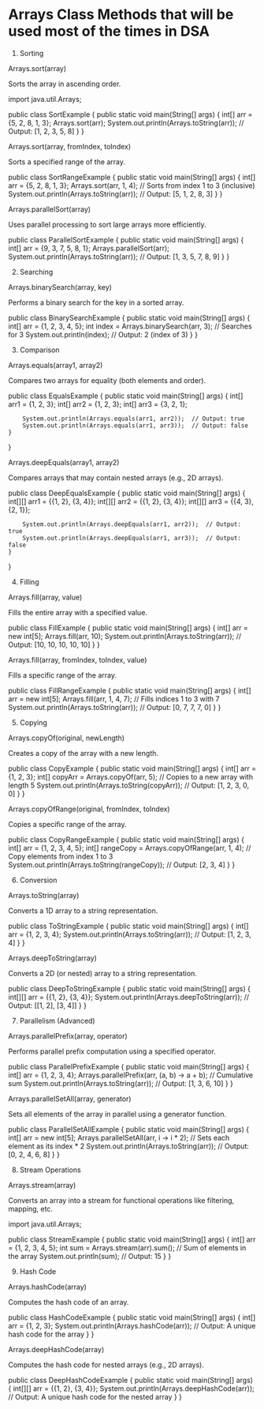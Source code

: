 # Arrays Class Methods that will be used most of the times in DSA

1. Sorting

Arrays.sort(array)

Sorts the array in ascending order.

import java.util.Arrays;

public class SortExample {
    public static void main(String[] args) {
        int[] arr = {5, 2, 8, 1, 3};
        Arrays.sort(arr);
        System.out.println(Arrays.toString(arr));  // Output: [1, 2, 3, 5, 8]
    }
}

Arrays.sort(array, fromIndex, toIndex)

Sorts a specified range of the array.

public class SortRangeExample {
    public static void main(String[] args) {
        int[] arr = {5, 2, 8, 1, 3};
        Arrays.sort(arr, 1, 4);  // Sorts from index 1 to 3 (inclusive)
        System.out.println(Arrays.toString(arr));  // Output: [5, 1, 2, 8, 3]
    }
}

Arrays.parallelSort(array)

Uses parallel processing to sort large arrays more efficiently.

public class ParallelSortExample {
    public static void main(String[] args) {
        int[] arr = {9, 3, 7, 5, 8, 1};
        Arrays.parallelSort(arr);
        System.out.println(Arrays.toString(arr));  // Output: [1, 3, 5, 7, 8, 9]
    }
}

2. Searching

Arrays.binarySearch(array, key)

Performs a binary search for the key in a sorted array.

public class BinarySearchExample {
    public static void main(String[] args) {
        int[] arr = {1, 2, 3, 4, 5};
        int index = Arrays.binarySearch(arr, 3);  // Searches for 3
        System.out.println(index);  // Output: 2 (index of 3)
    }
}

3. Comparison

Arrays.equals(array1, array2)

Compares two arrays for equality (both elements and order).

public class EqualsExample {
    public static void main(String[] args) {
        int[] arr1 = {1, 2, 3};
        int[] arr2 = {1, 2, 3};
        int[] arr3 = {3, 2, 1};

        System.out.println(Arrays.equals(arr1, arr2));  // Output: true
        System.out.println(Arrays.equals(arr1, arr3));  // Output: false
    }
}

Arrays.deepEquals(array1, array2)

Compares arrays that may contain nested arrays (e.g., 2D arrays).

public class DeepEqualsExample {
    public static void main(String[] args) {
        int[][] arr1 = {{1, 2}, {3, 4}};
        int[][] arr2 = {{1, 2}, {3, 4}};
        int[][] arr3 = {{4, 3}, {2, 1}};
        
        System.out.println(Arrays.deepEquals(arr1, arr2));  // Output: true
        System.out.println(Arrays.deepEquals(arr1, arr3));  // Output: false
    }
}

4. Filling

Arrays.fill(array, value)

Fills the entire array with a specified value.

public class FillExample {
    public static void main(String[] args) {
        int[] arr = new int[5];
        Arrays.fill(arr, 10);
        System.out.println(Arrays.toString(arr));  // Output: [10, 10, 10, 10, 10]
    }
}

Arrays.fill(array, fromIndex, toIndex, value)

Fills a specific range of the array.

public class FillRangeExample {
    public static void main(String[] args) {
        int[] arr = new int[5];
        Arrays.fill(arr, 1, 4, 7);  // Fills indices 1 to 3 with 7
        System.out.println(Arrays.toString(arr));  // Output: [0, 7, 7, 7, 0]
    }
}

5. Copying

Arrays.copyOf(original, newLength)

Creates a copy of the array with a new length.

public class CopyExample {
    public static void main(String[] args) {
        int[] arr = {1, 2, 3};
        int[] copyArr = Arrays.copyOf(arr, 5);  // Copies to a new array with length 5
        System.out.println(Arrays.toString(copyArr));  // Output: [1, 2, 3, 0, 0]
    }
}

Arrays.copyOfRange(original, fromIndex, toIndex)

Copies a specific range of the array.

public class CopyRangeExample {
    public static void main(String[] args) {
        int[] arr = {1, 2, 3, 4, 5};
        int[] rangeCopy = Arrays.copyOfRange(arr, 1, 4);  // Copy elements from index 1 to 3
        System.out.println(Arrays.toString(rangeCopy));  // Output: [2, 3, 4]
    }
}

6. Conversion

Arrays.toString(array)

Converts a 1D array to a string representation.

public class ToStringExample {
    public static void main(String[] args) {
        int[] arr = {1, 2, 3, 4};
        System.out.println(Arrays.toString(arr));  // Output: [1, 2, 3, 4]
    }
}

Arrays.deepToString(array)

Converts a 2D (or nested) array to a string representation.

public class DeepToStringExample {
    public static void main(String[] args) {
        int[][] arr = {{1, 2}, {3, 4}};
        System.out.println(Arrays.deepToString(arr));  // Output: [[1, 2], [3, 4]]
    }
}

7. Parallelism (Advanced)

Arrays.parallelPrefix(array, operator)

Performs parallel prefix computation using a specified operator.

public class ParallelPrefixExample {
    public static void main(String[] args) {
        int[] arr = {1, 2, 3, 4};
        Arrays.parallelPrefix(arr, (a, b) -> a + b);  // Cumulative sum
        System.out.println(Arrays.toString(arr));  // Output: [1, 3, 6, 10]
    }
}

Arrays.parallelSetAll(array, generator)

Sets all elements of the array in parallel using a generator function.

public class ParallelSetAllExample {
    public static void main(String[] args) {
        int[] arr = new int[5];
        Arrays.parallelSetAll(arr, i -> i * 2);  // Sets each element as its index * 2
        System.out.println(Arrays.toString(arr));  // Output: [0, 2, 4, 6, 8]
    }
}

8. Stream Operations

Arrays.stream(array)

Converts an array into a stream for functional operations like filtering, mapping, etc.

import java.util.Arrays;

public class StreamExample {
    public static void main(String[] args) {
        int[] arr = {1, 2, 3, 4, 5};
        int sum = Arrays.stream(arr).sum();  // Sum of elements in the array
        System.out.println(sum);  // Output: 15
    }
}

9. Hash Code

Arrays.hashCode(array)

Computes the hash code of an array.

public class HashCodeExample {
    public static void main(String[] args) {
        int[] arr = {1, 2, 3};
        System.out.println(Arrays.hashCode(arr));  // Output: A unique hash code for the array
    }
}

Arrays.deepHashCode(array)

Computes the hash code for nested arrays (e.g., 2D arrays).

public class DeepHashCodeExample {
    public static void main(String[] args) {
        int[][] arr = {{1, 2}, {3, 4}};
        System.out.println(Arrays.deepHashCode(arr));  // Output: A unique hash code for the nested array
    }
}
